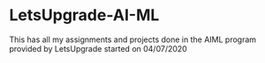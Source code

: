 # LetsUpgrade-AI-ML
This has all my assignments and projects done in the AIML program provided by LetsUpgrade started on 04/07/2020
